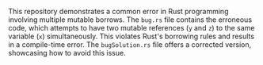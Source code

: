 This repository demonstrates a common error in Rust programming involving multiple mutable borrows. The `bug.rs` file contains the erroneous code, which attempts to have two mutable references (`y` and `z`) to the same variable (`x`) simultaneously. This violates Rust's borrowing rules and results in a compile-time error. The `bugSolution.rs` file offers a corrected version, showcasing how to avoid this issue.